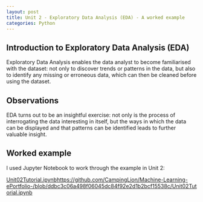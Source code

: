 ```yaml
---
layout: post
title: Unit 2 - Exploratory Data Analysis (EDA) - A worked example
categories: Python
---
```


## Introduction to Exploratory Data Analysis (EDA)
Exploratory Data Analysis enables the data analyst to become familiarised with the dataset: not only to discover trends or patterns in the data, but also to identify any missing or erroneous data, which can then be cleaned before using the dataset.

## Observations
EDA turns out to be an insightful exercise: not only is the process of interrogating the data interesting in itself, but the ways in which the data can be displayed and that patterns can be identified leads to further valuable insight.

## Worked example
I used Jupyter Notebook to work through the example in Unit 2:

[Unit02Tutorial.ipynb](https://github.com/CampingLion/Machine-Learning-ePortfolio-/blob/ddbc3c06a498f06045dc84f92e2d1b2bcf15538c/Unit02Tutorial.ipynb)https://github.com/CampingLion/Machine-Learning-ePortfolio-/blob/ddbc3c06a498f06045dc84f92e2d1b2bcf15538c/Unit02Tutorial.ipynb


